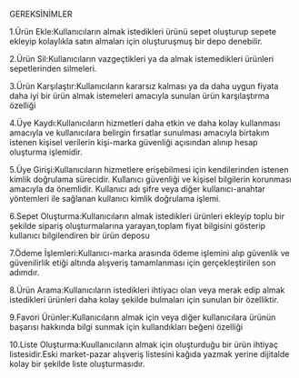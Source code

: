 GEREKSİNİMLER


1.Ürün Ekle:Kullanıcıların almak istedikleri ürünü sepet oluşturup sepete ekleyip kolaylıkla satın almaları için oluşturuşmuş bir depo denebilir.

2.Ürün Sil:Kullanıcıların vazgeçtikleri ya da almak istemedikleri ürünleri sepetlerinden silmeleri.

3.Ürün Karşılaştır:Kullanıcıların kararsız kalması ya da daha uygun fiyata daha iyi bir ürün almak istemeleri amacıyla sunulan ürün karşılaştırma özelliği

4.Üye Kaydı:Kullanıcıların hizmetleri daha etkin ve daha kolay kullanması amacıyla ve kullanıcılara belirgin fırsatlar sunulması amacıyla birtakım istenen kişisel verilerin kişi-marka güvenliği açısından alınıp hesap oluşturma işlemidir.

5.Üye Girişi:Kullanıcıların hizmetlere erişebilmesi için kendilerinden istenen kimlik doğrulama sürecidir.
Kullanıcı güvenliği ve kişisel bilgilerin korunması amacıyla da önemlidir.
Kullanıcı adı şifre veya diğer kullanıcı-anahtar yöntemleri ile sağlanan kullanıcı kimlik doğrulama işlemi.

6.Sepet Oluşturma:Kullanıcıların almak istedikleri ürünleri ekleyip toplu bir şekilde sipariş oluşturmalarına yarayan,toplam fiyat bilgisini gösterip kullanıcı bilgilendiren bir ürün deposu

7.Ödeme İşlemleri:Kullanıcı-marka arasında ödeme işlemini alıp güvenlik ve güvenilirlik etiği altında alışveriş tamamlanması için gerçekleştirilen son adımdır.

8.Ürün Arama:Kullanıcıların istedikleri ihtiyacı olan veya merak edip almak istedikleri ürünleri daha kolay şekilde bulmaları için sunulan bir özelliktir.

9.Favori Ürünler:Kullanıcıların almak için veya diğer kullanıcılara ürünün başarısı hakkında bilgi sunmak için kullandıkları beğeni özelliği

10.Liste Oluşturma:Kuullanıcıların almak için oluşturduğu bir ürün ihtiyaç listesidir.Eski market-pazar alışveriş listesini kağıda yazmak yerine dijitalde kolay bir şekilde liste oluşturmasıdır.
